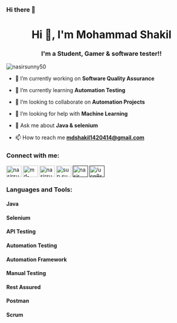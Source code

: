 ### Hi there 👋

<h1 align="center">Hi 👋, I'm Mohammad Shakil</h1>
<h3 align="center">I'm a Student, Gamer & software tester!!</h3>

<p align="left"> <img src="https://komarev.com/ghpvc/?username=nasirsunny50&label=Profile%20views&color=0e75b6&style=flat" alt="nasirsunny50" /> </p>

- 🔭 I’m currently working on **Software Quality Assurance**

- 🌱 I’m currently learning **Automation Testing**

- 👯 I’m looking to collaborate on **Automation Projects**

- 🤝 I’m looking for help with **Machine Learning**

- 💬 Ask me about **Java & selenium**

- 📫 How to reach me **mdshakil1420414@gmail.com**

<h3 align="left">Connect with me:</h3>
<p align="left">
<a href="https://twitter.com/shakil14204" target="blank"><img align="center" src="https://raw.githubusercontent.com/rahuldkjain/github-profile-readme-generator/master/src/images/icons/Social/twitter.svg" alt="nasirsunny7" height="30" width="40" /></a>
<a href="https://www.linkedin.com/in/mahfuzur-rahman-shakil-2469aa184/" target="blank"><img align="center" src="https://raw.githubusercontent.com/rahuldkjain/github-profile-readme-generator/master/src/images/icons/Social/linked-in-alt.svg" alt="md-nasir-uddin-a650851a8/" height="30" width="40" /></a>
<a href="https://www.kaggle.com/mdshkil" target="blank"><img align="center" src="https://raw.githubusercontent.com/rahuldkjain/github-profile-readme-generator/master/src/images/icons/Social/kaggle.svg" alt="nasirsunny50" height="30" width="40" /></a>
<a href="https://www.facebook.com/mdmahfuzurrahman.shakil.1" target="blank"><img align="center" src="https://raw.githubusercontent.com/rahuldkjain/github-profile-readme-generator/master/src/images/icons/Social/facebook.svg" alt="sup.sun/" height="30" width="40" /></a>
<a href="" target="blank"><img align="center" src="https://raw.githubusercontent.com/rahuldkjain/github-profile-readme-generator/master/src/images/icons/Social/instagram.svg" alt="nasir___sunny/" height="30" width="40" /></a>
<a href="" target="blank"><img align="center" src="https://raw.githubusercontent.com/rahuldkjain/github-profile-readme-generator/master/src/images/icons/Social/youtube.svg" alt="/ucn8svmfor_xhehndkvrpbqg" height="30" width="40" /></a>
</p>

<h3 align="left">Languages and Tools:</h3>
<h4>Java </h4><h4>Selenium </h4><h4>API Testing</h4><h4>Automation Testing </h4><h4>Automation Framework </h4><h4>Manual Testing </h4><h4>Rest Assured </h4><h4>Postman </h4><h4>Scrum </h4>
